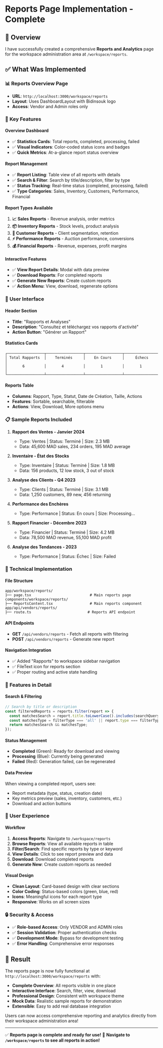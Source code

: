 # Reports Page Implementation - Complete

## 🎯 Overview
I have successfully created a comprehensive **Reports and Analytics** page for the workspace administration area at `/workspace/reports`.

## ✅ What Was Implemented

### 📊 **Reports Overview Page**
- **URL**: `http://localhost:3000/workspace/reports`
- **Layout**: Uses DashboardLayout with Bidinsouk logo
- **Access**: Vendor and Admin roles only

### 🔧 **Key Features**

#### **Overview Dashboard**
- ✅ **Statistics Cards**: Total reports, completed, processing, failed
- ✅ **Visual Indicators**: Color-coded status icons and badges
- ✅ **Quick Metrics**: At-a-glance report status overview

#### **Report Management**
- ✅ **Report Listing**: Table view of all reports with details
- ✅ **Search & Filter**: Search by title/description, filter by type
- ✅ **Status Tracking**: Real-time status (completed, processing, failed)
- ✅ **Type Categories**: Sales, Inventory, Customers, Performance, Financial

#### **Report Types Available**
1. **📈 Sales Reports** - Revenue analysis, order metrics
2. **📦 Inventory Reports** - Stock levels, product analysis  
3. **👥 Customer Reports** - Client segmentation, retention
4. **⚡ Performance Reports** - Auction performance, conversions
5. **💰 Financial Reports** - Revenue, expenses, profit margins

#### **Interactive Features**
- ✅ **View Report Details**: Modal with data preview
- ✅ **Download Reports**: For completed reports
- ✅ **Generate New Reports**: Create custom reports
- ✅ **Action Menu**: View, download, regenerate options

### 🎨 **User Interface**

#### **Header Section**
- **Title**: "Rapports et Analyses"
- **Description**: "Consultez et téléchargez vos rapports d'activité"
- **Action Button**: "Générer un Rapport"

#### **Statistics Cards**
```
┌─────────────────┬─────────────────┬─────────────────┬─────────────────┐
│ Total Rapports  │    Terminés     │    En Cours     │     Échecs      │
│       6         │       4         │       1         │       1         │
└─────────────────┴─────────────────┴─────────────────┴─────────────────┘
```

#### **Reports Table**
- **Columns**: Rapport, Type, Statut, Date de Création, Taille, Actions
- **Features**: Sortable, searchable, filterable
- **Actions**: View, Download, More options menu

### 📋 **Sample Reports Included**

1. **Rapport des Ventes - Janvier 2024**
   - Type: Ventes | Status: Terminé | Size: 2.3 MB
   - Data: 45,600 MAD sales, 234 orders, 195 MAD average

2. **Inventaire - État des Stocks**
   - Type: Inventaire | Status: Terminé | Size: 1.8 MB
   - Data: 156 products, 12 low stock, 3 out of stock

3. **Analyse des Clients - Q4 2023**
   - Type: Clients | Status: Terminé | Size: 3.1 MB
   - Data: 1,250 customers, 89 new, 456 returning

4. **Performance des Enchères**
   - Type: Performance | Status: En cours | Size: Processing...

5. **Rapport Financier - Décembre 2023**
   - Type: Financier | Status: Terminé | Size: 4.2 MB
   - Data: 78,500 MAD revenue, 55,100 MAD profit

6. **Analyse des Tendances - 2023**
   - Type: Performance | Status: Échec | Size: Failed

### 🔧 **Technical Implementation**

#### **File Structure**
```
app/workspace/reports/
├── page.tsx                           # Main reports page
components/workspace/reports/
├── ReportsContent.tsx                 # Main reports component
app/api/vendors/reports/
├── route.ts                          # Reports API endpoint
```

#### **API Endpoints**
- **GET** `/api/vendors/reports` - Fetch all reports with filtering
- **POST** `/api/vendors/reports` - Generate new report

#### **Navigation Integration**
- ✅ Added "Rapports" to workspace sidebar navigation
- ✅ FileText icon for reports section
- ✅ Proper routing and active state handling

### 🎯 **Features in Detail**

#### **Search & Filtering**
```typescript
// Search by title or description
const filteredReports = reports.filter(report => {
  const matchesSearch = report.title.toLowerCase().includes(searchQuery.toLowerCase());
  const matchesType = filterType === 'all' || report.type === filterType;
  return matchesSearch && matchesType;
});
```

#### **Status Management**
- **Completed** (Green): Ready for download and viewing
- **Processing** (Blue): Currently being generated
- **Failed** (Red): Generation failed, can be regenerated

#### **Data Preview**
When viewing a completed report, users see:
- Report metadata (type, status, creation date)
- Key metrics preview (sales, inventory, customers, etc.)
- Download and action buttons

### 🚀 **User Experience**

#### **Workflow**
1. **Access Reports**: Navigate to `/workspace/reports`
2. **Browse Reports**: View all available reports in table
3. **Filter/Search**: Find specific reports by type or keyword
4. **View Details**: Click to see report preview and data
5. **Download**: Download completed reports
6. **Generate New**: Create custom reports as needed

#### **Visual Design**
- **Clean Layout**: Card-based design with clear sections
- **Color Coding**: Status-based colors (green, blue, red)
- **Icons**: Meaningful icons for each report type
- **Responsive**: Works on all screen sizes

### 🔒 **Security & Access**
- ✅ **Role-based Access**: Only VENDOR and ADMIN roles
- ✅ **Session Validation**: Proper authentication checks
- ✅ **Development Mode**: Bypass for development testing
- ✅ **Error Handling**: Comprehensive error responses

## 🎉 **Result**

The reports page is now fully functional at `http://localhost:3000/workspace/reports` with:

- **Complete Overview**: All reports visible in one place
- **Interactive Interface**: Search, filter, view, download
- **Professional Design**: Consistent with workspace theme
- **Mock Data**: Realistic sample reports for demonstration
- **Extensible**: Easy to add real database integration

Users can now access comprehensive reporting and analytics directly from their workspace administration area!

---

✅ **Reports page is complete and ready for use!**
🎯 **Navigate to `/workspace/reports` to see all reports in action!**